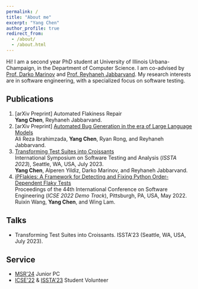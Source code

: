 ```yaml
---
permalink: /
title: "About me"
excerpt: "Yang Chen"
author_profile: true
redirect_from: 
  - /about/
  - /about.html
---
```

Hi! I am a second year PhD student at University of Illinois Urbana-Champaign, in the Department of Computer Science. I am co-advised by [Prof. Darko Marinov](https://mir.cs.illinois.edu/marinov/) and [Prof. Reyhaneh Jabbarvand](https://reyhaneh.cs.illinois.edu). My research interests are in software engineering, with a specialized focus on software testing.

Publications
-----
1. [arXiv Preprint] Automated Flakiness Repair  
**Yang Chen**, Reyhaneh Jabbarvand. 
2. [arXiv Preprint] [Automated Bug Generation in the era of Large Language Models](https://arxiv.org/abs/2310.02407)  
Ali Reza Ibrahimzada, **Yang Chen**, Ryan Rong, and Reyhaneh Jabbarvand.   
3. [Transforming Test Suites into Croissants](../files/ChenETAL23Croissants.pdf)  
International Symposium on Software Testing and Analysis (*ISSTA 2023*), Seattle, WA, USA, July 2023.  
**Yang Chen**, Alperen Yildiz, Darko Marinov, and Reyhaneh Jabbarvand.  
4. [iPFlakies: A Framework for Detecting and Fixing Python Order-Dependent Flaky Tests](../files/WangETAL22iPFlakies.pdf)  
Proceedings of the 44th International Conference on Software Engineering (*ICSE 2022 Demo Track*), Pittsburgh, PA, USA, May 2022.  
Ruixin Wang, **Yang Chen**, and Wing Lam.

Talks
-----
- Transforming Test Suites into Croissants. ISSTA'23 (Seattle, WA, USA, July 2023).

Service
-----
- [MSR'24](https://2024.msrconf.org) Junior PC
- [ICSE'22](https://conf.researchr.org/home/icse-2022) & [ISSTA'23](https://conf.researchr.org/home/issta-2023) Student Volunteer